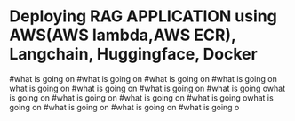 # Deploying RAG APPLICATION using AWS(AWS lambda,AWS ECR), Langchain, Huggingface, Docker

#what is going on 
#what is going on 
#what is going on 
#what is going on 
what is going on 
#what is going on 
#what is going on 
#what is going owhat is going on 
#what is going on 
#what is going on 
#what is going owhat is going on 
#what is going on 
#what is going on 
#what is going o